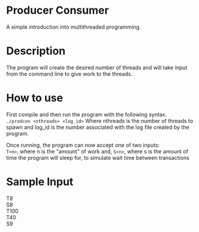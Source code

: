 # Producer Consumer

A simple introduction into multithreaded programming. 

# Description
The program will create the desired number of threads and will take input from the command line to give work to the threads.

# How to use

First compile and then run the program with the following syntax.  
```./prodcon <nthreads> <log_id>```
Where nthreads is the number of threads to spawn and log_id is the number associated with the log file created by the program.  

Once running, the program can now accept one of two inputs:  
`T<n>`, where n is the "amount" of work and,
`S<n>`, where s is the amount of time the program will sleep for, to simulate wait time between transactions  

# Sample Input
T8  
S8  
T100  
T40  
S9

